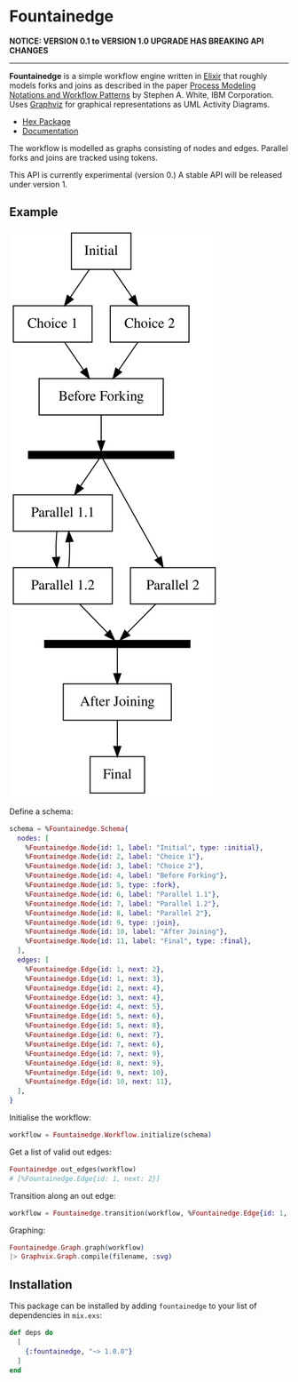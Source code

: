 # Fountainedge

**NOTICE: VERSION 0.1 to VERSION 1.0 UPGRADE HAS BREAKING API CHANGES**

----

**Fountainedge** is a simple workflow engine written in [Elixir](https://elixir-lang.org/) that roughly models forks and joins as described in the paper [Process Modeling Notations and
Workflow Patterns](https://github.com/emden-norfolk/fountainedge/raw/master/BPMN_wfh.pdf) by Stephen A. White, IBM Corporation. 
Uses [Graphviz](https://graphviz.org/) for graphical representations as UML Activity Diagrams.

 * [Hex Package](https://hex.pm/packages/fountainedge)
 * [Documentation](https://hexdocs.pm/fountainedge)

The workflow is modelled as graphs consisting of nodes and edges. Parallel forks and joins are tracked using tokens.

This API is currently experimental (version 0.) A stable API will be released under version 1.

## Example

![test6](examples/test6.svg)

Define a schema:

```elixir
schema = %Fountainedge.Schema{
  nodes: [
	%Fountainedge.Node{id: 1, label: "Initial", type: :initial},
	%Fountainedge.Node{id: 2, label: "Choice 1"},
	%Fountainedge.Node{id: 3, label: "Choice 2"},
	%Fountainedge.Node{id: 4, label: "Before Forking"},
	%Fountainedge.Node{id: 5, type: :fork},
	%Fountainedge.Node{id: 6, label: "Parallel 1.1"},
	%Fountainedge.Node{id: 7, label: "Parallel 1.2"},
	%Fountainedge.Node{id: 8, label: "Parallel 2"},
	%Fountainedge.Node{id: 9, type: :join},
	%Fountainedge.Node{id: 10, label: "After Joining"},
	%Fountainedge.Node{id: 11, label: "Final", type: :final},
  ],
  edges: [
	%Fountainedge.Edge{id: 1, next: 2}, 
	%Fountainedge.Edge{id: 1, next: 3}, 
	%Fountainedge.Edge{id: 2, next: 4}, 
	%Fountainedge.Edge{id: 3, next: 4}, 
	%Fountainedge.Edge{id: 4, next: 5}, 
	%Fountainedge.Edge{id: 5, next: 6}, 
	%Fountainedge.Edge{id: 5, next: 8}, 
	%Fountainedge.Edge{id: 6, next: 7}, 
	%Fountainedge.Edge{id: 7, next: 6}, 
	%Fountainedge.Edge{id: 7, next: 9}, 
	%Fountainedge.Edge{id: 8, next: 9}, 
	%Fountainedge.Edge{id: 9, next: 10},
	%Fountainedge.Edge{id: 10, next: 11},
  ],  
}   
```

Initialise the workflow:

```elixir
workflow = Fountainedge.Workflow.initialize(schema)
```

Get a list of valid out edges:

```elixir
Fountainedge.out_edges(workflow)
# [%Fountainedge.Edge{id: 1, next: 2}]
```

Transition along an out edge:

```elixir
workflow = Fountainedge.transition(workflow, %Fountainedge.Edge{id: 1, next: 2})
```

Graphing:

```elixir
Fountainedge.Graph.graph(workflow)
|> Graphvix.Graph.compile(filename, :svg)
```

## Installation

This package can be installed by adding `fountainedge` to your list of dependencies in `mix.exs`:

```elixir
def deps do
  [
    {:fountainedge, "~> 1.0.0"}
  ]
end
```


